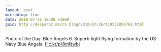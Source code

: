 ```yaml
---
layout: post
microblog: true
date: 2010-07-26 10:00 +1000
guid: http://desparoz.micro.blog/2010/07/26/t19551854768.html
---
```

Photo of the Day: Blue Angels 6. Superb tight flying formation by the US Navy Blue Angels. [flic.kr/p/8mNwbj](http://flic.kr/p/8mNwbj)
